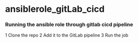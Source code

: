 # ansiblerole_gitLab_cicd
### Running the ansible role through gitlab cicd pipeline
1 Clone the repo
2 Add it to the GitLab pipeline 
3 Run the job 
